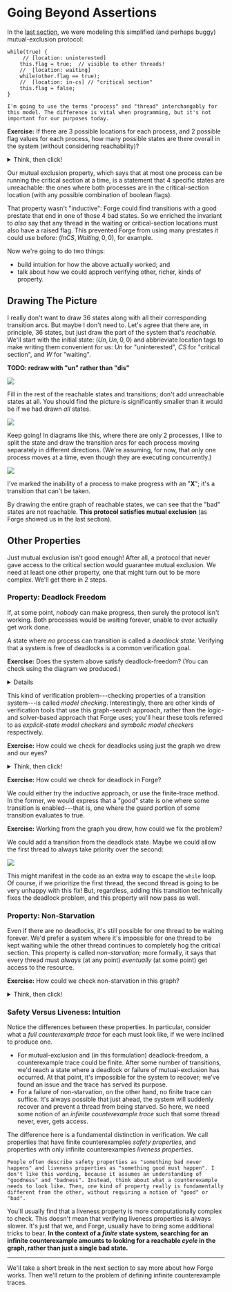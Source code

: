 # Going Beyond Assertions

In the [last section](./sets-induction-mutex.md), we were modeling this simplified (and perhaps buggy) mutual-exclusion protocol: 

```
while(true) { 
     // [location: uninterested]
    this.flag = true;  // visible to other threads!
    //  [location: waiting]
    while(other.flag == true);    
    //  [location: in-cs] // "critical section"   
    this.flag = false;    
}
```

~~~admonish note title="Thread vs. Process"
I'm going to use the terms "process" and "thread" interchangably for this model. The difference is vital when programming, but it's not important for our purposes today.  
~~~

**Exercise:** If there are 3 possible locations for each process, and 2 possible flag values for each process, how many possible states are there overall in the system (without considering reachability)?

<details>
<summary>Think, then click!</summary>

Every process has $3 \times 2 = 6$ possible states. If 2 processes are executing this loop, there are $6^2 = 6 \times 6 = 36$ possible states overall in the system. (Of course, we hope that not all of them are reachable!)

</details>

Our mutual exclusion property, which says that at most one process can be running the critical section at a time, is a statement that 4 specific states are unreachable: the ones where both processes are in the critical-section location (with any possible combination of boolean flags).

That property wasn't "inductive": Forge could find transitions with a good prestate that end in one of those 4 bad states. So we enriched the invariant to _also_ say that any thread in the waiting or critical-section locations must also have a raised flag. This prevented Forge from using many prestates it could use before: $(InCS, Waiting, 0, 0)$, for example. 

Now we're going to do two things:
* build intuition for how the above actually worked; and
* talk about how we could approch verifying other, richer, kinds of property.

## Drawing The Picture

I really don't want to draw 36 states along with all their corresponding transition arcs. But maybe I don't need to. Let's agree that there are, in principle, 36 states, but just draw the part of the system that's _reachable_. We'll start with the initial state: $(Un, Un, 0, 0)$ and abbrieviate location tags to make writing them convenient for us: $Un$ for "uninterested", $CS$ for "critical section", and $W$ for "waiting".

**TODO: redraw with "un" rather than "dis"**

![](https://i.imgur.com/02KboGA.png)

Fill in the rest of the reachable states and transitions; don't add unreachable states at all. You should find the picture is significantly smaller than it would be if we had drawn _all_ states.

![](https://i.imgur.com/PQraiC7.png)

Keep going! In diagrams like this, where there are only 2 processes, I like to split the state and draw the transition arcs for each process moving separately in different directions. (We're assuming, for now, that only one process moves at a time, even though they are executing concurrently.)

![](https://i.imgur.com/EPMcgrl.png)

I've marked the inability of a process to make progress with an "**X**"; it's a transition that can't be taken.

By drawing the entire graph of reachable states, we can see that the "bad" states are not reachable. **This protocol satisfies mutual exclusion** (as Forge showed us in the last section).

## Other Properties

Just mutual exclusion isn't good enough! After all, a protocol that never gave access to the critical section would guarantee mutual exclusion. We need at least one other property, one that might turn out to be more complex. We'll get there in 2 steps.

### Property: Deadlock Freedom

If, at some point, _nobody_ can make progress, then surely the protocol isn't working. Both processes would be waiting forever, unable to ever actually get work done. 

A state where _no_ process can transition is called a _deadlock state_. Verifying that a system is free of deadlocks is a common verification goal.

**Exercise:** Does the system above satisfy deadlock-freedom? (You can check using the diagram we produced.)

<details>

No. The state $(W, W, 1, 1)$ is reachable, but has no exit transitions: neither thread can make progress in that state. Once the system is there, it's stuck there. And we can see that just by doing a visual search of the sub-system for the reachable states.

</details>

This kind of verification problem---checking properties of a transition system---is called _model checking_. Interestingly, there are other kinds of verification tools that use this graph-search approach, rather than the logic- and solver-based approach that Forge uses; you'll hear these tools referred to as _explicit-state model checkers_ and _symbolic model checkers_ respectively.

**Exercise:** How could we check for deadlocks using just the graph we drew and our eyes?

<details>
<summary>Think, then click!</summary>
In the same way we looked for a failure of mutual exclusion. We seek a reachable state with _no_ transitions out. And in this case, we find such a state.
</details>

**Exercise:** How could we check for deadlock in Forge?

We could either try the inductive approach, or use the finite-trace method. In the former, we would express that a "good" state is one where some transition is enabled---that is, one where the guard portion of some transition evaluates to true.

**Exercise:** Working from the graph you drew, how could we fix the problem?

We could add a transition from the deadlock state. Maybe we could allow the first thread to always take priority over the second:

![](https://i.imgur.com/gyt75Bk.png)

This might manifest in the code as an extra way to escape the `while` loop. Of course, if we prioritize the first thread, the second thread is going to be very unhappy with this fix! But, regardless, adding this transition technically fixes the deadlock problem, and this property will now pass as well.

### Property: Non-Starvation

Even if there are no deadlocks, it's still possible for one thread to be waiting forever. We'd prefer a system where it's impossible for one thread to be kept waiting while the other thread continues to completely hog the critical section. This property is called _non-starvation_; more formally, it says that every thread must _always_ (at any point) _eventually_ (at some point) get access to the resource.

**Exercise:** How could we check non-starvation in this graph?

<details>
<summary>Think, then click!</summary>

Not by looking for a single "bad state". That won't suffice.

</details>

### Safety Versus Liveness: Intuition

Notice the differences between these properties. In particular, consider what a _full counterexample trace_ for each must look like, if we were inclined to produce one. 
* For mutual-exclusion and (in this formulation) deadlock-freedom, a counterexample trace could be finite. After some number of transitions, we'd reach a state where a deadlock or failure of mutual-exclusion has occurred. At that point, it's impossible for the system to recover; we've found an issue and the trace has served its purpose.
* For a failure of non-starvation, on the other hand, no finite trace can suffice. It's always possible that just ahead, the system will suddenly recover and prevent a thread from being starved. So here, we need some notion of an _infinite counterexample trace_ such that some thread never, ever, gets access.

The difference here is a fundamental distinction in verification. We call properties that have finite counterexamples _safety properties_, and properties with only infinite counterexamples _liveness properties_. 

~~~admonish note title="Definitions"
People often describe safety properties as "something bad never happens" and liveness properties as "something good must happen". I don't like this wording, because it assumes an understanding of "goodness" and "badness". Instead, think about what a counterexample needs to look like. Then, one kind of property really is fundamentally different from the other, without requiring a notion of "good" or "bad".
~~~

You'll usually find that a liveness property is more computationally complex to check. This doesn't mean that verifying liveness properties is always slower. It's just that we, and Forge, usually have to bring some additional tricks to bear. **In the context of a _finite_ state system, searching for an infinite counterexample amounts to looking for a reachable _cycle_ in the graph, rather than just a single bad state.**

---

We'll take a short break in the next section to say more about how Forge works. Then we'll return to the problem of defining infinite counterexample traces.